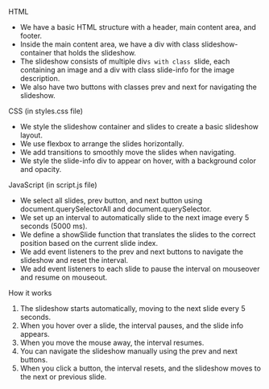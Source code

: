 HTML

- We have a basic HTML structure with a header, main content area, and footer.
- Inside the main content area, we have a div with class slideshow-container that holds the slideshow.
- The slideshow consists of multiple div`s with class `slide, each containing an image and a div with class slide-info for the image description.
- We also have two buttons with classes prev and next for navigating the slideshow.

CSS (in styles.css file)

- We style the slideshow container and slides to create a basic slideshow layout.
- We use flexbox to arrange the slides horizontally.
- We add transitions to smoothly move the slides when navigating.
- We style the slide-info div to appear on hover, with a background color and opacity.

JavaScript (in script.js file)

- We select all slides, prev button, and next button using document.querySelectorAll and document.querySelector.
- We set up an interval to automatically slide to the next image every 5 seconds (5000 ms).
- We define a showSlide function that translates the slides to the correct position based on the current slide index.
- We add event listeners to the prev and next buttons to navigate the slideshow and reset the interval.
- We add event listeners to each slide to pause the interval on mouseover and resume on mouseout.

How it works

1. The slideshow starts automatically, moving to the next slide every 5 seconds.
2. When you hover over a slide, the interval pauses, and the slide info appears.
3. When you move the mouse away, the interval resumes.
4. You can navigate the slideshow manually using the prev and next buttons.
5. When you click a button, the interval resets, and the slideshow moves to the next or previous slide.
